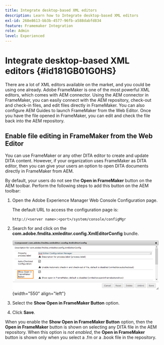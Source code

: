 ```yaml
---
title: Integrate desktop-based XML editors
description: Learn how to Integrate desktop-based XML editors
exl-id: 268e8613-bb3b-4577-96fb-a588dabfd834
feature: Framemaker Integration
role: Admin
level: Experienced
---
```

# Integrate desktop-based XML editors {#id181GB01G0HS}

There are a lot of XML editors available on the market, and you could be using one already. Adobe FrameMaker is one of the most powerful XML editors, which comes with AEM connector. Using the AEM connector in FrameMaker, you can easily connect with the AEM repository, check-out and check-in files, and edit files directly in FrameMaker. You can also configure AEM Guides to launch FrameMaker from the Web Editor. Once you have the file opened in FrameMaker, you can edit and check the file back into the AEM repository.

## Enable file editing in FrameMaker from the Web Editor 

You can use FrameMaker or any other DITA editor to create and update DITA content. However, if your organization uses FrameMaker as DITA editor, then you can give your users an option to open DITA documents directly in FrameMaker from AEM.

By default, your users do not see the **Open in FrameMaker** button on the AEM toolbar. Perform the following steps to add this button on the AEM toolbar:

1.  Open the Adobe Experience Manager Web Console Configuration page.

    The default URL to access the configuration page is:

    ```http
    http://<server name>:<port>/system/console/configMgr
    ```

1.  Search for and click on the **com.adobe.fmdita.xmleditor.config.XmlEditorConfig** bundle.

    ![](assets/open-in-fm-toolbar.png){width="550" align="left"}

1.  Select the **Show Open in FrameMaker Button** option.

1.  Click **Save**.


When you enable the **Show Open in FrameMaker Button** option, then the **Open in FrameMaker** button is shown on selecting any DITA file in the AEM repository. When this option is *not enabled*, the **Open in FrameMaker** button is shown only when you select a .fm or a .book file in the repository.
